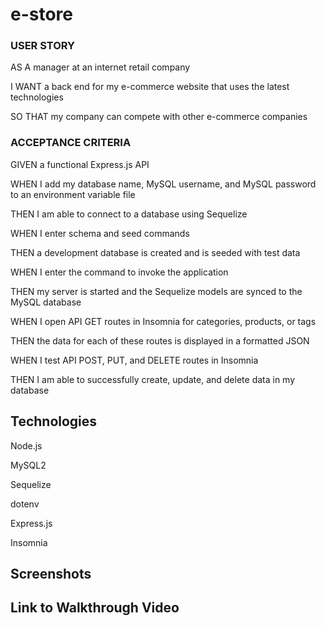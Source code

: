 # e-store

### USER STORY
AS A manager at an internet retail company

I WANT a back end for my e-commerce website that uses the latest technologies

SO THAT my company can compete with other e-commerce companies

### ACCEPTANCE CRITERIA
GIVEN a functional Express.js API

WHEN I add my database name, MySQL username, and MySQL password to an environment variable file

THEN I am able to connect to a database using Sequelize

WHEN I enter schema and seed commands

THEN a development database is created and is seeded with test data

WHEN I enter the command to invoke the application

THEN my server is started and the Sequelize models are synced to the MySQL database

WHEN I open API GET routes in Insomnia for categories, products, or tags

THEN the data for each of these routes is displayed in a formatted JSON

WHEN I test API POST, PUT, and DELETE routes in Insomnia

THEN I am able to successfully create, update, and delete data in my database
    
## Technologies
Node.js

MySQL2

Sequelize

dotenv

Express.js

Insomnia

## Screenshots

## Link to Walkthrough Video

   
